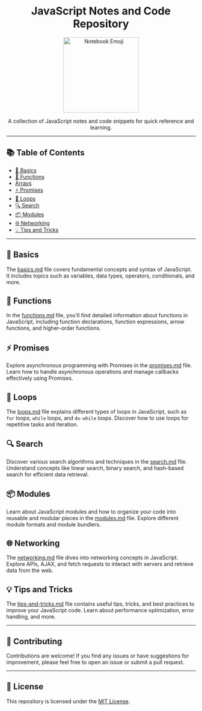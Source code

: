 <h1 align="center">JavaScript Notes and Code Repository</h1>

<p align="center">
  <img src="https://emojipedia-us.s3.dualstack.us-west-1.amazonaws.com/thumbs/240/twitter/282/page-with-curl_1f4c3.png" alt="Notebook Emoji" width="200">
</p>

<p align="center">A collection of JavaScript notes and code snippets for quick reference and learning.</p>

---

## 📚 Table of Contents

- [📝 Basics](basics.md)
- [🔧 Functions](functions.md)
- [   Arrays](arrays.md)
- [⚡️ Promises](promises.md)
- [🔄 Loops](loops.md)
- [🔍 Search](search.md)
- [📦 Modules](modules.md)
- [🌐 Networking](networking.md)
- [💡 Tips and Tricks](tips-and-tricks.md)

---

## 📝 Basics

The [basics.md](basics.md) file covers fundamental concepts and syntax of JavaScript. It includes topics such as variables, data types, operators, conditionals, and more.

## 🔧 Functions

In the [functions.md](functions.md) file, you'll find detailed information about functions in JavaScript, including function declarations, function expressions, arrow functions, and higher-order functions.

## ⚡️ Promises

Explore asynchronous programming with Promises in the [promises.md](promises.md) file. Learn how to handle asynchronous operations and manage callbacks effectively using Promises.

## 🔄 Loops

The [loops.md](loops.md) file explains different types of loops in JavaScript, such as `for` loops, `while` loops, and `do-while` loops. Discover how to use loops for repetitive tasks and iteration.

## 🔍 Search

Discover various search algorithms and techniques in the [search.md](search.md) file. Understand concepts like linear search, binary search, and hash-based search for efficient data retrieval.

## 📦 Modules

Learn about JavaScript modules and how to organize your code into reusable and modular pieces in the [modules.md](modules.md) file. Explore different module formats and module bundlers.

## 🌐 Networking

The [networking.md](networking.md) file dives into networking concepts in JavaScript. Explore APIs, AJAX, and fetch requests to interact with servers and retrieve data from the web.

## 💡 Tips and Tricks

The [tips-and-tricks.md](tips-and-tricks.md) file contains useful tips, tricks, and best practices to improve your JavaScript code. Learn about performance optimization, error handling, and more.

---

## 📝 Contributing

Contributions are welcome! If you find any issues or have suggestions for improvement, please feel free to open an issue or submit a pull request.

---

## 📃 License

This repository is licensed under the [MIT License](LICENSE).

